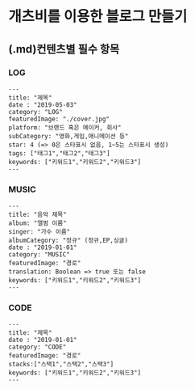 # 개츠비를 이용한 블로그 만들기

## (.md)컨텐츠별 필수 항목

### LOG

```text
---
title: "제목"
date : "2019-05-03"
category: "LOG"
featuredImage: "./cover.jpg"
platform: "브랜드 혹은 메이커, 회사"
subCategory: "영화,게임,애니메이션 등"
star: 4 (=> 0은 스타표시 없음, 1~5는 스타표시 생성)
tags: ["태그1","태그2","태그3"]
keywords: ["키워드1","키워드2","키워드3"]
---
```

### MUSIC

```text
---
title: "음악 제목"
album: "앨범 이름"
singer: "가수 이름"
albumCategory: "정규" (정규,EP,싱글)
date : "2019-01-01"
category: "MUSIC"
featuredImage: "경로"
translation: Boolean => true 또는 false
keywords: ["키워드1","키워드2","키워드3"]
---
```

### CODE

```text
---
title: "제목"
date : "2019-01-01"
category: "CODE"
featuredImage: "경로"
stacks:["스택1","스택2","스택3"]
keywords: ["키워드1","키워드2","키워드3"]
---
```